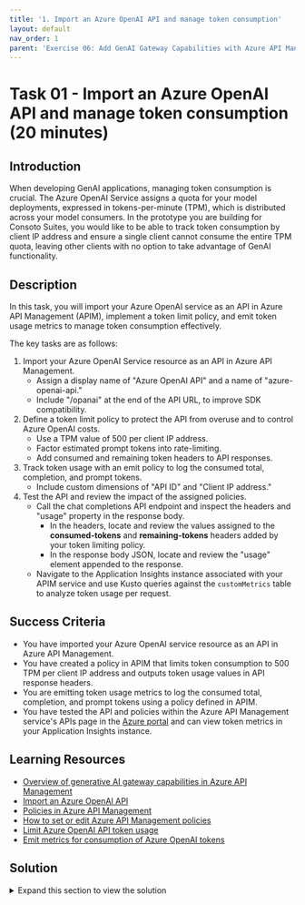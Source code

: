 ```yaml
---
title: '1. Import an Azure OpenAI API and manage token consumption'
layout: default
nav_order: 1
parent: 'Exercise 06: Add GenAI Gateway Capabilities with Azure API Management'
---
```


# Task 01 - Import an Azure OpenAI API and manage token consumption (20 minutes)

## Introduction

When developing GenAI applications, managing token consumption is crucial. The Azure OpenAI Service assigns a quota for your model deployments, expressed in tokens-per-minute (TPM), which is distributed across your model consumers. In the prototype you are building for Consoto Suites, you would like to be able to track token consumption by client IP address and ensure a single client cannot consume the entire TPM quota, leaving other clients with no option to take advantage of GenAI functionality.

## Description

In this task, you will import your Azure OpenAI service as an API in Azure API Management (APIM), implement a token limit policy, and emit token usage metrics to manage token consumption effectively.

The key tasks are as follows:

1. Import your Azure OpenAI Service resource as an API in Azure API Management.
   - Assign a display name of "Azure OpenAI API" and a name of "azure-openai-api."
   - Include "/opanai" at the end of the API URL, to improve SDK compatibility.
2. Define a token limit policy to protect the API from overuse and to control Azure OpenAI costs.
   - Use a TPM value of 500 per client IP address.
   - Factor estimated prompt tokens into rate-limiting.
   - Add consumed and remaining token headers to API responses.
3. Track token usage with an emit policy to log the consumed total, completion, and prompt tokens.
   - Include custom dimensions of "API ID" and "Client IP address."
4. Test the API and review the impact of the assigned policies.
   - Call the chat completions API endpoint and inspect the headers and "usage" property in the response body.
     - In the headers, locate and review the values assigned to the **consumed-tokens** and **remaining-tokens** headers added by your token limiting policy.
     - In the response body JSON, locate and review the "usage" element appended to the response.
   - Navigate to the Application Insights instance associated with your APIM service and use Kusto queries against the `customMetrics` table to analyze token usage per request.

## Success Criteria

- You have imported your Azure OpenAI service resource as an API in Azure API Management.
- You have created a policy in APIM that limits token consumption to 500 TPM per client IP address and outputs token usage values in API response headers.
- You are emitting token usage metrics to log the consumed total, completion, and prompt tokens using a policy defined in APIM.
- You have tested the API and policies within the Azure API Management service's APIs page in the [Azure portal](https://portal.azure.com/) and can view token metrics in your Application Insights instance.

## Learning Resources

- [Overview of generative AI gateway capabilities in Azure API Management](https://learn.microsoft.com/azure/api-management/genai-gateway-capabilities)
- [Import an Azure OpenAI API](https://learn.microsoft.com/azure/api-management/azure-openai-api-from-specification)
- [Policies in Azure API Management](https://learn.microsoft.com/azure/api-management/api-management-howto-policies)
- [How to set or edit Azure API Management policies](https://learn.microsoft.com/azure/api-management/set-edit-policies?tabs=form)
- [Limit Azure OpenAI API token usage](https://learn.microsoft.com/azure/api-management/azure-openai-token-limit-policy)
- [Emit metrics for consumption of Azure OpenAI tokens](https://learn.microsoft.com/azure/api-management/azure-openai-emit-token-metric-policy)

## Solution

<details markdown="block">
<summary>Expand this section to view the solution</summary>

- To import your Azure OpenAI service resource as an API in Azure API Management and define token limit and emit policies:
  - Open a web browser and navigate to your Azure API Management resource in the [Azure portal](https://portal.azure.com/).
  - Expand the APIs menu on the API Management service page and select **APIs**.
  - On the **APIs** page, select **Add API** and select **Azure OpenAI Service** under **Create from Azure resource**.

    ![The Azure OpenAI Service panel is highlighted on the Add API page of the API Management Service.](../../media/Solution/0601-apim-create-api-from-azure-resource-openai-service.png)

  - On the **Create from Azure OpenAI service** **Basics** tab, set the following values:
    - **Azure OpenAI instance**: Choose the Azure OpenAI service resource you are using for this exercise.
    - **Azure OpenAI API version**: Accept the default value, which is the latest production-ready version.
    - **Display name**: Enter "Azure OpenAI API."
    - **Name**: This value with be automatically populated with "azure-openai-api," based on the display name you entered. You can edit this, but you should accept the generated value for this exercise.
    - **Description**: This is optional, so you can leave it blank or enter a description, such as "Azure OpenAI API."
    - **Base URL**: This will be automatically created based on the **Name** of your API. Accept the generated value.
    - **Improve SDK compatibility**: Check this box. It will result in "/openai" being added to the end of the **Base URL** value.
    - **Products**: Leave this empty.
  - Select **Next: Policies** and on the **Policies** tab, define the token limit and emitting policies.
  - To create a token limit policy, check the **Manage token consumption** box and set the following:
    - Enter a token limit of 500 tokens per minute (TPM).
    - Limit tokens by "IP address."
    - Check the box to include estimated prompt tokens.
    - Check the boxes to include the headers for the consumed and remaining tokens.

        ![Screenshot of the configuration specified for the Manage token consumption policy.](../../media/Solution/0601-apim-define-token-limit-policy.png)

  - To use the Azure OpenAI emit token policy to log the consumed total, completion, and prompt tokens, check the **Track token usage** box and configure the following:
    - Choose the Application Insights instance associated with the resource group you are using for this exercise.
    - Add metric dimensions for **API ID** and **Client IP address**.

        ![Screenshot of the configuration specified for the Track token usage policy.](../../media/Solution/0601-apim-emit-token-policy.png)

  - Select **Review + create**, then select **Create**.
  - The finished policies should look like the following in the policy editor:

    ```xml
    <policies>
        <inbound>
            <set-backend-service id="apim-generated-policy" backend-id="azure-openai-api-openai-endpoint" />
            <azure-openai-token-limit tokens-per-minute="500" counter-key="@(context.Request.IpAddress)" estimate-prompt-tokens="true" tokens-consumed-header-name="consumed-tokens" remaining-tokens-header-name="remaining-tokens" />
            <azure-openai-emit-token-metric>
                <dimension name="API ID" />
                <dimension name="Client IP address" value="@(context.Request.IpAddress)" />
            </azure-openai-emit-token-metric>
            <authentication-managed-identity resource="https://cognitiveservices.azure.com/" />
            <base />
        </inbound>
    </policies>
    ```

- To test the API, select **Azure OpenAI API** from the list of APIs on your API Management service's APIs page.
  - Select the **Test** tab, then select the **Creates a completion for the chat message** endpoint.
  - On the **Creates a completion for the chat message** page, enter the following under **Template parameters**:
    - **deployment-id**: Enter "gpt-4o"
    - **api-version**: Enter "2024-06-01"

        ![The Template parameters of deployment-id and api-version are set to gpt-4o and 2024-06-1, respectively.](../../media/Solution/0601-apim-api-test-template-parameters.png)

  - Scroll down to the **Request body** section, ensure **Raw** is selected, and paste the following into the text box.

    ```json
    {
        "messages":[
            {"role": "system", "content": "You are a sarcastic unhelpful assistant."},
            {"role": "user", "content": "Tell me a story about AI."}
        ]
    }
    ```

    ![Screenshot of the Request body section, with the Raw radio button highlighted and the message body above highlighted in the body textbox.](../../media/Solution/0601-apim-test-request-body.png)

  - Select **Send** at the bottom of the page.
  - Scroll to the page's **HTTP response** section and review the output on the **Message** tab.
    - In the headers, locate and review the **consumed-tokens** and **remaining-tokens** headers added by your token limiting policy.
    - In the response body JSON, locate the "usage" element appended to the response. This element provides token usage data to help you monitor and manage your Azure OpenAI API consumption. It includes the number of tokens used for the completion and prompt and the total token consumption.

        ```json
        "usage": {
            "completion_tokens": 161,
            "prompt_tokens": 28,
            "total_tokens": 189
        }
        ```

  - Next, select **Send** several times rapidly until you see an HTTP response containing a **429 Too Many Requests** status code.

    The response header will look similar to the following:

    ```http
    HTTP/1.1 429 Too Many Requests
    content-length: 85
    content-type: application/json
    date: Tue, 17 Sep 2024 00:05:47 GMT
    remaining-tokens: 0
    request-context: appId=cid-v1:28064454-b368-42b8-a293-4e597441f43f
    retry-after: 55
    vary: Origin
    ```

    The response body will contain the following:

    ```json
    {
        "statusCode": 429,
        "message": "Token limit is exceeded. Try again in 55 seconds."
    }
    ```

- To view the output of your token emitting policy, you will use Application Insights.
  - From your API Management service in the [Azure portal](https://portal.azure.com/), expand the **Monitoring** menu and select **Application Insights**, then select your Application Insights instance from the list.
  - On the Application Insights page, expand the **Monitoring** menu and select **Logs**.
  - On the **Logs** page, execute the following Kusto query to look for records in the `customMetrics` table:

    ```kusto
    customMetrics
    | where timestamp > ago(1h)
    | extend
        ItemId = substring(itemId, 24),
        ApiId = tostring(customDimensions['API ID']),
        ClientIpAddress = tostring(customDimensions['Client IP address'])
    | summarize
        CompletionTokens = sumif(value, name == 'Completion Tokens'),
        PromptTokens = sumif(value, name == 'Prompt Tokens'),
        TotalTokens = sumif(value, name == 'Total Tokens')
        by ItemId, ApiId, ClientIpAddress
    ```

    ![The results panel of the above query is displayed, showing token usage by ItemId, ApiId, and ClientIpAddress.](../../media/Solution/0601-app-insights-custom-metrics-results.png)

  - You can also visualize token consumption using a chart with the following Kusto query:

    ```kusto
    customMetrics
    | where timestamp > ago(4h)
    | extend ItemId = substring(itemId, 24)
    | summarize TokenCount = sum(value) by ItemId, name
    | order by ItemId
    | render barchart with (kind=stacked)
    ```

    ![Screenshot of the stacked bar chart produced by the above Kusto query, showing token usage by ItemId.](../../media/Solution/0601-app-insights-custom-metrics-chart.png)

</details>
